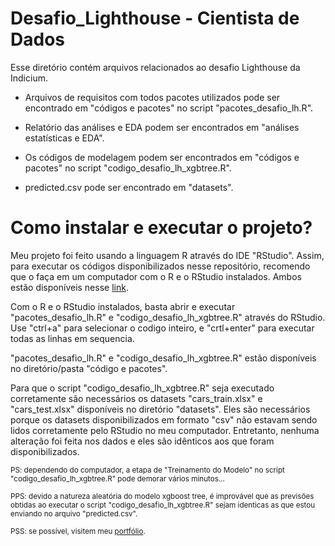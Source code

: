 # Desafio_Lighthouse - Cientista de Dados
Esse diretório contém arquivos relacionados ao desafio Lighthouse da Indicium.

- Arquivos de requisitos com todos pacotes utilizados pode ser encontrado em "códigos e pacotes" no script "pacotes_desafio_lh.R".

- Relatório das análises e EDA podem ser encontrados em "análises estatísticas e EDA".

- Os códigos de modelagem podem ser encontrados em "códigos e pacotes" no script "codigo_desafio_lh_xgbtree.R".

- predicted.csv pode ser encontrado em "datasets".

# Como instalar e executar o projeto?
Meu projeto foi feito usando a linguagem R através do IDE "RStudio". Assim, para executar os códigos disponibilizados nesse repositório, recomendo que o faça em um computador com o R e o RStudio instalados. Ambos estão disponíveis nesse [link](https://posit.co/download/rstudio-desktop/).

Com o R e o RStudio instalados, basta abrir e executar "pacotes_desafio_lh.R" e "codigo_desafio_lh_xgbtree.R" através do RStudio. Use "ctrl+a" para selecionar o codigo inteiro, e "crtl+enter" para executar todas as linhas em sequencia. 

"pacotes_desafio_lh.R" e "codigo_desafio_lh_xgbtree.R" estão disponíveis no diretório/pasta "código e pacotes".

Para que o script "codigo_desafio_lh_xgbtree.R" seja executado corretamente são necessários os datasets "cars_train.xlsx" e "cars_test.xlsx" disponíveis no diretório "datasets". Eles são necessários porque os datasets disponibilizados em formato "csv" não estavam sendo lidos corretamente pelo RStudio no meu computador. Entretanto, nenhuma alteração foi feita nos dados e eles são idênticos aos que foram disponibilizados.


<sub>PS: dependendo do computador, a etapa de "Treinamento do Modelo" no script "codigo_desafio_lh_xgbtree.R" pode demorar vários minutos...</sub>

<sub>PPS: devido a natureza aleatória do modelo xgboost tree, é improvável que as previsões obtidas ao executar o script "codigo_desafio_lh_xgbtree.R" sejam identicas as que estou enviando no arquivo "predicted.csv".</sub>

<sub>PSS: se possível, visitem meu [portfólio](https://rafaelpd.netlify.app).</sub>
